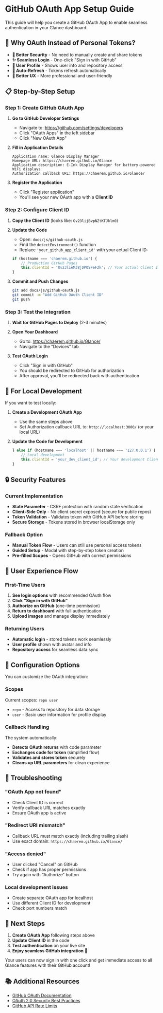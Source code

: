 # GitHub OAuth App Setup Guide

This guide will help you create a GitHub OAuth App to enable seamless authentication in your Glance dashboard.

## 🎯 Why OAuth Instead of Personal Tokens?

- **🔐 Better Security** - No need to manually create and share tokens
- **✨ Seamless Login** - One-click "Sign in with GitHub" 
- **👤 User Profile** - Shows user info and repository access
- **🔄 Auto-Refresh** - Tokens refresh automatically
- **📱 Better UX** - More professional and user-friendly

## 📋 Step-by-Step Setup

### Step 1: Create GitHub OAuth App

1. **Go to GitHub Developer Settings**
   - Navigate to: https://github.com/settings/developers
   - Click "OAuth Apps" in the left sidebar
   - Click "New OAuth App"

2. **Fill in Application Details**
   ```
   Application name: Glance Display Manager
   Homepage URL: https://chaerem.github.io/Glance
   Application description: E-Ink Display Manager for battery-powered WiFi displays
   Authorization callback URL: https://chaerem.github.io/Glance/
   ```

3. **Register the Application**
   - Click "Register application"
   - You'll see your new OAuth app with a **Client ID**

### Step 2: Configure Client ID

1. **Copy the Client ID** (looks like: `Ov23lijBvpNZtKTJklm0`)

2. **Update the Code**
   - Open: `docs/js/github-oauth.js`
   - Find the `detectEnvironment()` function
   - Replace `'your_github_app_client_id'` with your actual Client ID:

   ```javascript
   if (hostname === 'chaerem.github.io') {
       // Production GitHub Pages
       this.clientId = 'Ov23lieMJ8jDPOSFeF2k'; // Your actual Client ID here
   }
   ```

3. **Commit and Push Changes**
   ```bash
   git add docs/js/github-oauth.js
   git commit -m "Add GitHub OAuth Client ID"
   git push
   ```

### Step 3: Test the Integration

1. **Wait for GitHub Pages to Deploy** (2-3 minutes)

2. **Open Your Dashboard**
   - Go to: https://chaerem.github.io/Glance/
   - Navigate to the "Devices" tab

3. **Test OAuth Login**
   - Click "Sign in with GitHub"
   - You should be redirected to GitHub for authorization
   - After approval, you'll be redirected back with authentication

## 🔧 For Local Development

If you want to test locally:

1. **Create a Development OAuth App**
   - Use the same steps above
   - Set Authorization callback URL to: `http://localhost:3000/` (or your local URL)

2. **Update the Code for Development**
   ```javascript
   } else if (hostname === 'localhost' || hostname === '127.0.0.1') {
       // Local development
       this.clientId = 'your_dev_client_id'; // Your development Client ID
   }
   ```

## 🔒 Security Features

### Current Implementation
- **State Parameter** - CSRF protection with random state verification
- **Client-Side Only** - No client secret exposed (secure for public repos)
- **Token Validation** - Validates token with GitHub API before storing
- **Secure Storage** - Tokens stored in browser localStorage only

### Fallback Option
- **Manual Token Flow** - Users can still use personal access tokens
- **Guided Setup** - Modal with step-by-step token creation
- **Pre-filled Scopes** - Opens GitHub with correct permissions

## 🎨 User Experience Flow

### First-Time Users
1. **See login options** with recommended OAuth flow
2. **Click "Sign in with GitHub"** 
3. **Authorize on GitHub** (one-time permission)
4. **Return to dashboard** with full authentication
5. **Upload images** and manage display immediately

### Returning Users
- **Automatic login** - stored tokens work seamlessly
- **User profile** shown with avatar and info
- **Repository access** for seamless data sync

## 🔧 Configuration Options

You can customize the OAuth integration:

### Scopes
Current scopes: `repo user`
- `repo` - Access to repository for data storage
- `user` - Basic user information for profile display

### Callback Handling
The system automatically:
- **Detects OAuth returns** with code parameter
- **Exchanges code for token** (simplified flow)
- **Validates and stores token** securely
- **Cleans up URL parameters** for clean experience

## 🐛 Troubleshooting

### "OAuth App not found"
- Check Client ID is correct
- Verify callback URL matches exactly
- Ensure OAuth app is active

### "Redirect URI mismatch"
- Callback URL must match exactly (including trailing slash)
- Use exact domain: `https://chaerem.github.io/Glance/`

### "Access denied"
- User clicked "Cancel" on GitHub
- Check if app has proper permissions
- Try again with "Authorize" button

### Local development issues
- Create separate OAuth app for localhost
- Use different Client ID for development
- Check port numbers match

## 🎯 Next Steps

1. **Create OAuth App** following steps above
2. **Update Client ID** in the code
3. **Test authentication** on your live site
4. **Enjoy seamless GitHub integration** 🎉

Your users can now sign in with one click and get immediate access to all Glance features with their GitHub account!

## 📚 Additional Resources

- [GitHub OAuth Documentation](https://docs.github.com/en/developers/apps/building-oauth-apps)
- [OAuth 2.0 Security Best Practices](https://tools.ietf.org/html/draft-ietf-oauth-security-topics)
- [GitHub API Rate Limits](https://docs.github.com/en/rest/overview/resources-in-the-rest-api#rate-limiting)